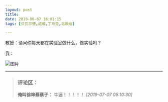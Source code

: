 ```yaml
---
layout: post
title: 
date: 2019-06-07 16:01:15
tags: [贝瓦尔德,诺威,丁马克,北欧组]

---
```

教授：请问你每天都在实验室做什么，做实验吗？

我：


![图片](./img/ang4SjhuSGNnSFlnNzlQejNsNmxjQ0tXVk1KSUY1cGFIWHhrVW1adW5mUTVkR00vTndGS21RPT0.jpg)


---
> ### 评论区：
>**俺叫徐坤蔡蔡子：** 牛逼！！！！！  *[2019-07-07 05:10:30]*
>
>